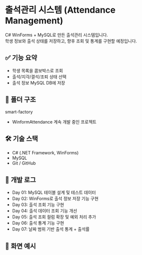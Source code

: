 # 출석관리 시스템 (Attendance Management)

C# WinForms + MySQL로 만든 출석관리 시스템입니다.  
학생 정보와 출석 상태를 저장하고, 향후 조회 및 통계를 구현할 예정입니다.

## ✅ 기능 요약

- 학생 목록을 콤보박스로 조회
- 출석/지각/결석/조퇴 상태 선택
- 출석 정보 MySQL DB에 저장

## 📁 폴더 구조

smart-factory
- WinformAttendance  계속 개발 중인 프로젝트


## 🛠 기술 스택

- C# (.NET Framework, WinForms)
- MySQL
- Git / GitHub

## 📅 개발 로그

- Day 01: MySQL 테이블 설계 및 테스트 데이터
- Day 02: WinForms로 출석 정보 저장 기능 구현
- Day 03: 출석 조회 기능 구현
- Day 04: 출석 데이터 조회 기능 개선
- Day 05: 출석 조회 컬럼 확장 및 예외 처리 추가
- Day 06: 출석 통계 기능 구현
- Day 07: 날짜 범위 기반 출석 통계 + 출석률

## 📸 화면 예시
